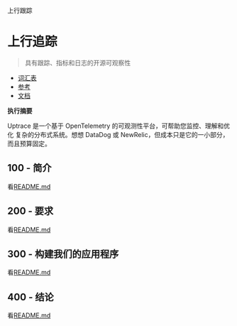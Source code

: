 上行跟踪

# 上行追踪

> 具有跟踪、指标和日志的开源可观察性

-   [词汇表](./GLOSSARY.md)
-   [参考](./REFERENCES.md)
-   [文档](./DOCUMENTATION.md)

**执行摘要**

Uptrace 是一个基于 OpenTelemetry 的可观测性平台，可帮助您监控、理解和优化
复杂的分布式系统。想想 DataDog 或 NewRelic，但成本只是它的一小部分，而且预算固定。

## 100 - 简介

看[README.md](./100/README.md)

## 200 - 要求

看[README.md](./200/README.md)

## 300 - 构建我们的应用程序

看[README.md](./300/README.md)

## 400 - 结论

看[README.md](./400/README.md)
